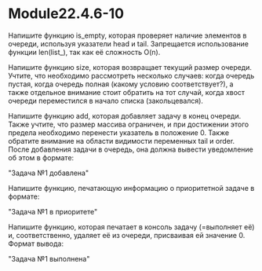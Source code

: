 # Module22.4.6-10
Напишите функцию is_empty, которая проверяет наличие элементов в очереди, используя указатели head и tail. Запрещается использование функции len(list_), так как её сложность O(n).

Напишите функцию size, которая возвращает текущий размер очереди. Учтите, что необходимо рассмотреть несколько случаев: когда очередь пустая, когда очередь полная (какому условию соответствует?), а также отдельное внимание стоит обратить на тот случай, когда хвост очереди переместился в начало списка (закольцевался).

Напишите функцию add, которая добавляет задачу в конец очереди. Также учтите, что размер массива ограничен, и при достижении этого предела необходимо перенести указатель в положение 0. Также обратите внимание на области видимости переменных tail и order. После добавления задачи в очередь, она должна вывести уведомление об этом в формате:

"Задача №1 добавлена"

Напишите функцию, печатающую информацию о приоритетной задаче в формате:

"Задача №1 в приоритете"

Напишите функцию, которая печатает в консоль задачу (=выполняет её) и, соответственно, удаляет её из очереди, присваивая ей значение 0. Формат вывода:

"Задача №1 выполнена"
